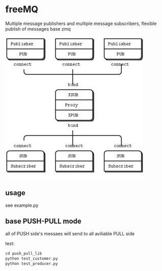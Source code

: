 # freeMQ

Multiple message publishers and multiple message subscribers,  flexible publish of messages
base zmq

![The topology](src.jpg)

## usage

see example.py

## base PUSH-PULL mode

all of PUSH side's messaes will send to all aviliable PULL side

test:

```shell
cd push_pull_lib
python test_customer.py
python test_producer.py
```
